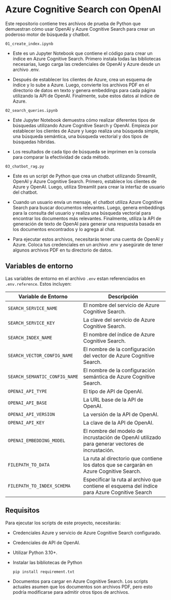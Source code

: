 # Azure Cognitive Search con OpenAI

Este repositorio contiene tres archivos de prueba de Python que demuestran cómo usar OpenAI y Azure Cognitive Search para crear un poderoso motor de búsqueda y chatbot.

`01_create_index.ipynb`

- Este es un Jupyter Notebook que contiene el código para crear un índice en Azure Cognitive Search. Primero instala todas las bibliotecas necesarias, luego carga las credenciales de OpenAI y Azure desde un archivo .env. 

- Después de establecer los clientes de Azure, crea un esquema de índice y lo sube a Azure. Luego, convierte los archivos PDF en el directorio de datos en texto y genera embeddings para cada página utilizando la API de OpenAI. Finalmente, sube estos datos al índice de Azure.

`02_search_queries.ipynb`

- Este Jupyter Notebook demuestra cómo realizar diferentes tipos de búsquedas utilizando Azure Cognitive Search y OpenAI. Empieza por establecer los clientes de Azure y luego realiza una búsqueda simple, una búsqueda semántica, una búsqueda vectorial y dos tipos de búsquedas híbridas. 

- Los resultados de cada tipo de búsqueda se imprimen en la consola para comparar la efectividad de cada método.

`03_chatbot_rag.py`

- Este es un script de Python que crea un chatbot utilizando Streamlit, OpenAI y Azure Cognitive Search. Primero, establece los clientes de Azure y OpenAI. Luego, utiliza Streamlit para crear la interfaz de usuario del chatbot.

- Cuando un usuario envía un mensaje, el chatbot utiliza Azure Cognitive Search para buscar documentos relevantes. Luego, genera embeddings para la consulta del usuario y realiza una búsqueda vectorial para encontrar los documentos más relevantes. Finalmente, utiliza la API de generación de texto de OpenAI para generar una respuesta basada en los documentos encontrados y lo agrega al chat.

- Para ejecutar estos archivos, necesitarás tener una cuenta de OpenAI y Azure. Coloca tus credenciales en un archivo .env y asegúrate de tener algunos archivos PDF en tu directorio de datos. 

## Variables de entorno

Las variables de entorno en el archivo `.env` estan referenciados en `.env.reference`. Estos incluyen:

| Variable de Entorno | Descripción |
| --- | --- |
| `SEARCH_SERVICE_NAME`   | El nombre del servicio de Azure Cognitive Search. |
| `SEARCH_SERVICE_KEY`    | La clave del servicio de Azure Cognitive Search. |
| `SEARCH_INDEX_NAME`     | El nombre del índice de Azure Cognitive Search. |
| `SEARCH_VECTOR_CONFIG_NAME` | El nombre de la configuración del vector de Azure Cognitive Search. |
| `SEARCH_SEMANTIC_CONFIG_NAME` | El nombre de la configuración semántica de Azure Cognitive Search. |
| `OPENAI_API_TYPE` | El tipo de API de OpenAI. |
| `OPENAI_API_BASE` | La URL base de la API de OpenAI. |
| `OPENAI_API_VERSION` | La versión de la API de OpenAI. |
| `OPENAI_API_KEY` | La clave de la API de OpenAI. |
| `OPENAI_EMBEDDING_MODEL` | El nombre del modelo de incrustación de OpenAI utilizado para generar vectores de incrustación. |
| `FILEPATH_TO_DATA` | La ruta al directorio que contiene los datos que se cargarán en Azure Cognitive Search.
|`FILEPATH_TO_INDEX_SCHEMA` | Especificar la ruta al archivo que contiene el esquema del índice para Azure Cognitive Search


## Requisitos

Para ejecutar los scripts de este proyecto, necesitarás:

- Credenciales Azure y servicio de Azure Cognitive Search configurado.
- Credenciales de API de OpenAI.
- Utilizar Python 3.10+.
- Instalar las bibliotecas de Python 

    `pip install requirement.txt`

- Documentos para cargar en Azure Cognitive Search. Los scripts actuales asumen que los documentos son archivos PDF, pero esto podría modificarse para admitir otros tipos de archivos.